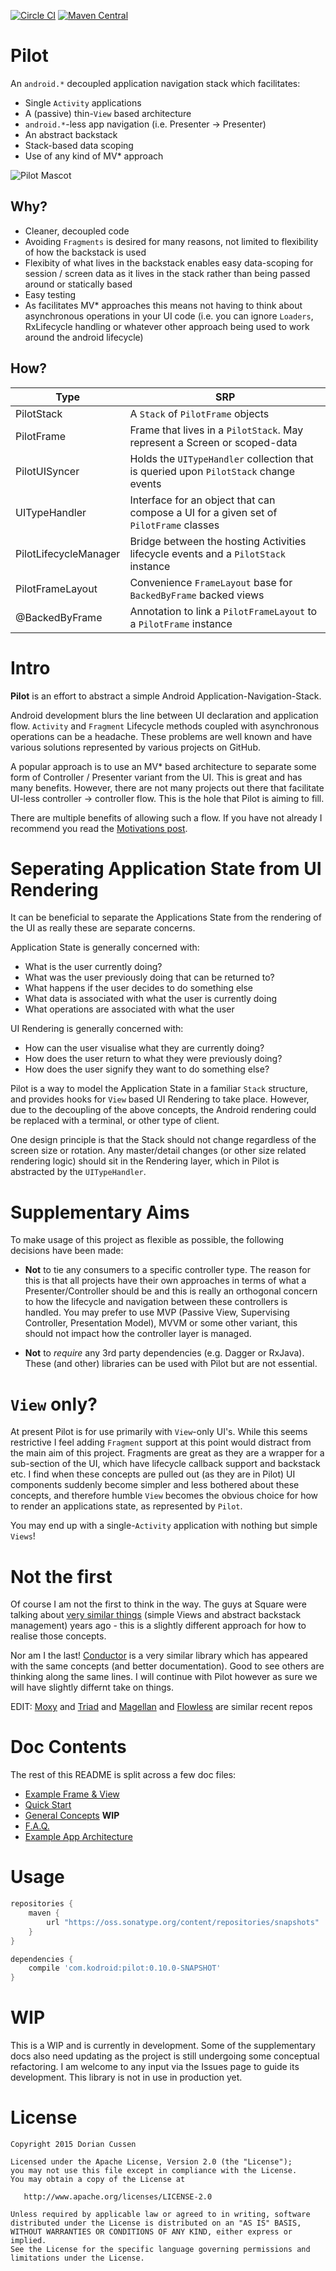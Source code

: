 [![Circle CI](https://circleci.com/gh/doridori/Pilot.svg?style=svg)](https://circleci.com/gh/doridori/Pilot)  [![Maven Central](https://img.shields.io/badge/Maven%20Central%20SNAPSHOT-v0.10.0-blue.svg)](https://oss.sonatype.org/content/repositories/snapshots/com/kodroid/pilot/0.10.0-SNAPSHOT/)

# Pilot

An `android.*` decoupled application navigation stack which facilitates:

- Single `Activity` applications
- A (passive) thin-`View` based architecture 
- `android.*`-less app navigation (i.e. Presenter -> Presenter)
- An abstract backstack
- Stack-based data scoping
- Use of any kind of MV* approach

![Pilot Mascot](https://raw.githubusercontent.com/doridori/Pilot/master/gfx/pilot_mascot.png)

## Why?

- Cleaner, decoupled code
- Avoiding `Fragments` is desired for many reasons, not limited to flexibility of how the backstack is used
- Flexibity of what lives in the backstack enables easy data-scoping for session / screen data as it lives in the stack rather than being passed around or statically based
- Easy testing
- As facilitates MV* approaches this means not having to think about asynchronous operations in your UI code (i.e. you can ignore `Loaders`, RxLifecycle handling or whatever other approach being used to work around the android lifecycle)

## How?

Type                 | SRP 
---------------------|------------------------------
PilotStack           |A `Stack` of `PilotFrame` objects
PilotFrame           |Frame that lives in a `PilotStack`. May represent a Screen or scoped-data
PilotUISyncer        |Holds the `UITypeHandler` collection that is queried upon `PilotStack` change events
UITypeHandler        |Interface for an object that can compose a UI for a given set of `PilotFrame` classes
PilotLifecycleManager|Bridge between the hosting Activities lifecycle events and a `PilotStack` instance
PilotFrameLayout     |Convenience `FrameLayout` base for `BackedByFrame` backed views
@BackedByFrame       |Annotation to link a `PilotFrameLayout` to a `PilotFrame` instance

# Intro

**Pilot** is an effort to abstract a simple Android Application-Navigation-Stack. 

Android development blurs the line between UI declaration and application flow. `Activity` and `Fragment` Lifecycle methods coupled with asynchronous operations can be a headache. These problems are well known and have various solutions represented by various projects on GitHub.

A popular approach is to use an MV* based architecture to separate some form of Controller / Presenter variant from the UI. This is great and has many benefits. However, there are not many projects out there that facilitate UI-less controller -> controller flow. This is the hole that Pilot is aiming to fill.

There are multiple benefits of allowing such a flow. If you have not already I recommend you read the [Motivations post](http://doridori.github.io/Android-Architecture-Pilot/).

# Seperating Application State from UI Rendering

It can be beneficial to separate the Applications State from the rendering of the UI as really these are separate concerns.

Application State is generally concerned with: 

- What is the user currently doing? 
- What was the user previously doing that can be returned to? 
- What happens if the user decides to do something else 
- What data is associated with what the user is currently doing
- What operations are associated with what the user 

UI Rendering is generally concerned with:

- How can the user visualise what they are currently doing?
- How does the user return to what they were previously doing?
- How does the user signify they want to do something else?

Pilot is a way to model the Application State in a familiar `Stack` structure, and provides hooks for `View` based UI Rendering to take place. However, due to the decoupling of the above concepts, the Android rendering could be replaced with a terminal, or other type of client. 

One design principle is that the Stack should not change regardless of the screen size or rotation. Any master/detail changes (or other size related rendering logic) should sit in the Rendering layer, which in Pilot is abstracted by the `UITypeHandler`.

# Supplementary Aims

To make usage of this project as flexible as possible, the following decisions have been made:

- **Not** to tie any consumers to a specific controller type. The reason for this is that all projects have their own approaches in terms of what a Presenter/Controller should be and this is really an orthogonal concern to how the lifecycle and navigation between these controllers is handled. You may prefer to use MVP (Passive View, Supervising Controller, Presentation Model), MVVM or some other variant, this should not impact how the controller layer is managed.

- **Not** to _require_ any 3rd party dependencies (e.g. Dagger or RxJava). These (and other) libraries can be used with Pilot but are not essential. 

# `View` only?

At present Pilot is for use primarily with `View`-only UI's. While this seems restrictive I feel adding `Fragment` support at this point would distract from the main aim of this project. Fragments are great as they are a wrapper for a sub-section of the UI, which have lifecycle callback support and backstack etc. I find when these concepts are pulled out (as they are in Pilot) UI components suddenly become simpler and less bothered about these concepts, and therefore humble `View` becomes the obvious choice for how to render an applications state, as represented by `Pilot`.

You may end up with a single-`Activity` application with nothing but simple `Views`!

# Not the first

Of course I am not the first to think in the way. The guys at Square were talking about [very similar things](https://corner.squareup.com/2014/10/advocating-against-android-fragments.html) (simple Views and abstract backstack management) years ago - this is a slightly different approach for how to realise those concepts.

Nor am I the last! [Conductor](https://github.com/bluelinelabs/Conductor) is a very similar library which has appeared with the same concepts (and better documentation). Good to see others are thinking along the same lines. I will continue with Pilot however as sure we will have slightly differnt take on things.

EDIT: [Moxy](https://github.com/Arello-Mobile/Moxy) and [Triad](https://github.com/nhaarman/Triad) and [Magellan](https://github.com/wealthfront/magellan) and [Flowless](https://github.com/Zhuinden/flowless) are similar recent repos

# Doc Contents

The rest of this README is split across a few doc files:

- [Example Frame & View](https://github.com/doridori/Pilot/blob/master/docs%2Fexample_frame_and_view.md)
- [Quick Start](https://github.com/doridori/Pilot/blob/master/docs/quick_start.md)
- [General Concepts](https://github.com/doridori/Pilot/blob/master/docs/general_concepts.md) **WIP**
- [F.A.Q.](https://github.com/doridori/Pilot/blob/master/docs/faq.md)
- [Example App Architecture](https://github.com/doridori/Pilot/blob/master/docs/app-architecture.md)

# Usage

```gradle
repositories {
    maven {
        url "https://oss.sonatype.org/content/repositories/snapshots"
    }
}

dependencies {
    compile 'com.kodroid:pilot:0.10.0-SNAPSHOT'
}
```

# WIP

This is a WIP and is currently in development. Some of the supplementary docs also need updating as the project is still undergoing some conceptual refactoring. I am welcome to any input via the Issues page to guide its development. This library is not in use in production yet.

# License

    Copyright 2015 Dorian Cussen

    Licensed under the Apache License, Version 2.0 (the "License");
    you may not use this file except in compliance with the License.
    You may obtain a copy of the License at

       http://www.apache.org/licenses/LICENSE-2.0

    Unless required by applicable law or agreed to in writing, software
    distributed under the License is distributed on an "AS IS" BASIS,
    WITHOUT WARRANTIES OR CONDITIONS OF ANY KIND, either express or implied.
    See the License for the specific language governing permissions and
    limitations under the License.


